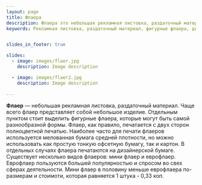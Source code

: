 ```yaml
---
layout: page
title: Флаера
description: Флаера это небольшая рекламная листовка, раздаточный материал. Флаер печатается с двух сторон полноцветной печатью. Стоимость 1 штуки - 0,33 коп.
keywords: Рекламная листовка, раздаточный материал, фигурные флаера, двухстороний флаер, дизайнерская бумага, мини флаер, еврофлаер.


slides_in_footer: true

slides:
  - image: images/flaer.jpg
    description: Image description

  - image: images/flaer2.jpg
    description: Image description
 
---
```


**Флаер**  — небольшая рекламная листовка, раздаточный материал. Чаще всего флаер представляет собой небольшое изделие. Отдельным пунктом стоит выделить фигурные флаера, которые могут быть самой разнообразной формы. Флаер, как правило, печатается с двух сторон полноцветной печатью. Наиболее часто для печати флаеров используется мелованная бумага средней плотности, но можно использовать как простую тонкую офсетную бумагу, так и картон. В отдельных случаях флаера печатаются на дизайнерской бумаге. Существует несколько видов флаеров: мини флаер и еврофлаер. Еврофлаер пользуются большей популярностью и спросом во свех сферах деятельности. Мини флаер в половину меньше еврофлаера по-размерам и стоимоти, которая равняется 1 штука - 0,33 коп.





